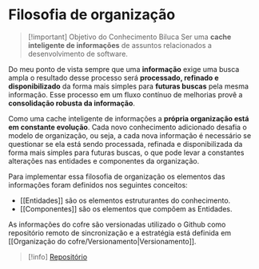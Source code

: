 # Filosofia de organização

> [!important] Objetivo do Conhecimento Biluca
> Ser uma **cache inteligente de informações** de assuntos relacionados a desenvolvimento de software.
> 

Do meu ponto de vista sempre que uma **informação** exige uma busca ampla o resultado desse processo será **processado, refinado e disponibilizado** da forma mais simples para **futuras buscas** pela mesma informação. Esse processo em um fluxo contínuo de melhorias provê a **consolidação robusta da informação**.

Como uma cache inteligente de informações a **própria organização está em constante evolução**. Cada novo conhecimento adicionado desafia o modelo de organização, ou seja, a cada nova informação é necessário se questionar se ela está sendo processada, refinada e disponibilizada da forma mais simples para futuras buscas, o que pode levar a constantes alterações nas entidades e componentes da organização.

Para implementar essa filosofia de organização os elementos das informações foram definidos nos seguintes conceitos:

- [[Entidades]] são os elementos estruturantes do conhecimento.
- [[Componentes]] são os elementos que compõem as Entidades.

As informações do cofre são versionadas utilizado o Github como repositório remoto de sincronização e a estratégia está definida em [[Organização do cofre/Versionamento|Versionamento]].

> [!info] [Repositório](https://github.com/BrunoBiluca/biluca-knowledge)